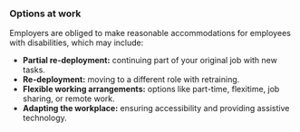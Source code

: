###  Options at work

Employers are obliged to make reasonable accommodations for employees with
disabilities, which may include:

  * **Partial re-deployment:** continuing part of your original job with new tasks. 
  * **Re-deployment:** moving to a different role with retraining. 
  * **Flexible working arrangements:** options like part-time, flexitime, job sharing, or remote work. 
  * **Adapting the workplace:** ensuring accessibility and providing assistive technology. 

